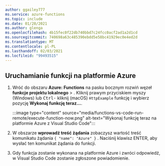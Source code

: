 ```yaml
---
author: ggailey777
ms.service: azure-functions
ms.topic: include
ms.date: 01/28/2021
ms.author: glenga
ms.openlocfilehash: 4b15fec0f22db740bbd7c24fcc0acf2ad1a2d1cd
ms.sourcegitcommit: 740698a63c485390ebdd5e58bc41929ec0e4ed2d
ms.translationtype: MT
ms.contentlocale: pl-PL
ms.lasthandoff: 02/03/2021
ms.locfileid: "99493515"
---
```

## <a name="run-the-function-in-azure"></a>Uruchamianie funkcji na platformie Azure

1. Wróć do obszaru **Azure: Functions** na pasku bocznym rozwiń węzeł **funkcje projektu lokalnego**  >  . Kliknij prawym przyciskiem myszy (Windows) lub <kbd>Ctrl-</kbd> kliknij (macOS) `HttpExample` funkcję i wybierz pozycję **Wykonaj funkcję teraz...**.

    :::image type="content" source="media/functions-vs-code-run-remote/execute-function-now.png" alt-text="Wykonaj funkcję teraz na platformie Azure z Visual Studio Code":::

1. W obszarze **wprowadź treść żądania** zobaczysz wartość treść komunikatu żądania `{ "name": "Azure" }` . Naciśnij klawisz ENTER, aby wysłać ten komunikat żądania do funkcji.  

1. Gdy funkcja zostanie wykonana na platformie Azure i zwróci odpowiedź, w Visual Studio Code zostanie zgłoszone powiadomienie.
